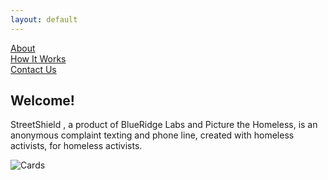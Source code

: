 ```yaml
---
layout: default
---
```


[About](./about.html)  
[How It Works](./how-it-works.html)  
[Contact Us](./contact-us.html) 


## Welcome!  
StreetShield , a product of BlueRidge Labs and Picture the Homeless, is an anonymous complaint texting and phone line, created with homeless activists, for homeless activists.

![Cards](https://github.com/bauer1331/streetshield/raw/master/media/streetshield_card.png)
